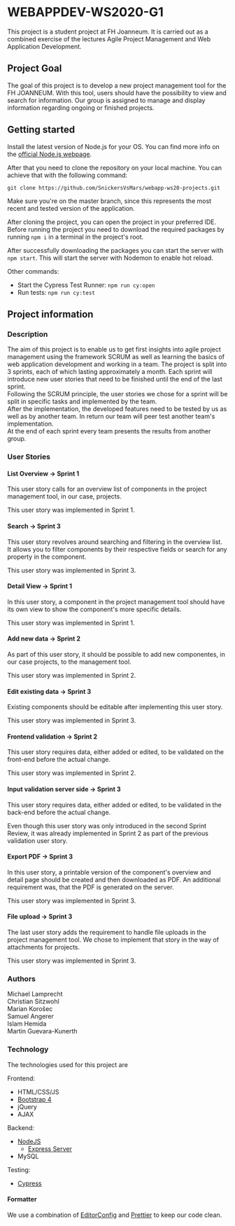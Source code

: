# WEBAPPDEV-WS2020-G1

This project is a student project at FH Joanneum. It is carried out as a combined exercise of the lectures Agile Project Management and Web Application Development.

## Project Goal

The goal of this project is to develop a new project management tool for the FH JOANNEUM.
With this tool, users should have the possibility to view and search for information.
Our group is assigned to manage and display information regarding ongoing or finished projects.

## Getting started

Install the latest version of Node.js for your OS. You can find more info on the [official Node.js webpage][node].

After that you need to clone the repository on your local machine. You can achieve that with the following command:

```shell
git clone https://github.com/SnickersVsMars/webapp-ws20-projects.git
```

Make sure you're on the master branch, since this represents the most recent and tested version of the application.

After cloning the project, you can open the project in your preferred IDE. Before running the project you need to download the required packages by running `npm i` in a terminal in the project's root.

After successfully downloading the packages you can start the server with `npm start`. This will start the server with Nodemon to enable hot reload.

Other commands:

-   Start the Cypress Test Runner: `npm run cy:open`
-   Run tests: `npm run cy:test`

## Project information

### Description

The aim of this project is to enable us to get first insights into agile project management using the framework SCRUM as well as learning the basics of web application development and working in a team.
The project is split into 3 sprints, each of which lasting approximately a month. Each sprint will introduce new user stories that need to be finished until the end of the last sprint.  
Following the SCRUM principle, the user stories we chose for a sprint will be split in specific tasks and implemented by the team.  
After the implementation, the developed features need to be tested by us as well as by another team. In return our team will peer test another team's implementation.  
At the end of each sprint every team presents the results from another group.

### User Stories

#### List Overview -> Sprint 1

This user story calls for an overview list of components in the project management tool, in our case, projects.

This user story was implemented in Sprint 1.

#### Search -> Sprint 3

This user story revolves around searching and filtering in the overview list. It allows you to filter components by their respective fields or search for any property in the component.

This user story was implemented in Sprint 3.

#### Detail View -> Sprint 1

In this user story, a component in the project management tool should have its own view to show the component's more specific details.

This user story was implemented in Sprint 1.

#### Add new data -> Sprint 2

As part of this user story, it should be possible to add new componentes, in our case projects, to the management tool.

This user story was implemented in Sprint 2.

#### Edit existing data -> Sprint 3

Existing components should be editable after implementing this user story.

This user story was implemented in Sprint 3.

#### Frontend validation -> Sprint 2

This user story requires data, either added or edited, to be validated on the front-end before the actual change.

This user story was implemented in Sprint 2.

#### Input validation server side -> Sprint 3

This user story requires data, either added or edited, to be validated in the back-end before the actual change.

Even though this user story was only introduced in the second Sprint Review, it was already implemented in Sprint 2 as part of the previous validation user story.

#### Export PDF -> Sprint 3

In this user story, a printable version of the component's overview and detail page should be created and then downloaded as PDF. An additional requirement was, that the PDF is generated on the server.

This user story was implemented in Sprint 3.

#### File upload -> Sprint 3

The last user story adds the requirement to handle file uploads in the project management tool. We chose to implement that story in the way of attachments for projects.

This user story was implemented in Sprint 3.

### Authors

Michael Lamprecht  
Christian Sitzwohl  
Marian Korošec  
Samuel Angerer  
Islam Hemida  
Martin Guevara-Kunerth

### Technology

The technologies used for this project are

Frontend:

-   HTML/CSS/JS
-   [Bootstrap 4][bootstrap]
-   jQuery
-   AJAX

Backend:

-   [NodeJS][node]
    -   [Express Server][express]
-   MySQL

Testing:

-   [Cypress][cypress]

#### Formatter

We use a combination of [EditorConfig][editorconfig] and [Prettier][prettier] to keep our code clean.

[node]: https://nodejs.org/
[bootstrap]: https://getbootstrap.com/
[express]: http://expressjs.com/
[cypress]: https://www.cypress.io/
[editorconfig]: https://editorconfig.org/
[prettier]: https://prettier.io/

